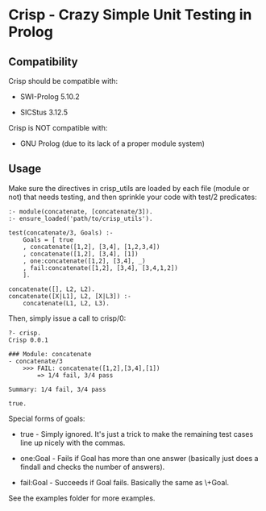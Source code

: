 # Crisp - Crazy Simple Unit Testing in Prolog

## Compatibility

Crisp should be compatible with:

 * SWI-Prolog 5.10.2

 * SICStus 3.12.5

Crisp is NOT compatible with:

 * GNU Prolog (due to its lack of a proper module system)

## Usage

Make sure the directives in crisp_utils are loaded by each file (module or not) that needs testing, and then sprinkle your code with test/2 predicates:

	:- module(concatenate, [concatenate/3]).
	:- ensure_loaded('path/to/crisp_utils').

	test(concatenate/3, Goals) :-
		Goals = [ true
		, concatenate([1,2], [3,4], [1,2,3,4])
		, concatenate([1,2], [3,4], [1])
		, one:concatenate([1,2], [3,4], _)
		, fail:concatenate([1,2], [3,4], [3,4,1,2])
		].

	concatenate([], L2, L2).
	concatenate([X|L1], L2, [X|L3]) :-
	    concatenate(L1, L2, L3).

Then, simply issue a call to crisp/0:

	?- crisp.
	Crisp 0.0.1

	### Module: concatenate
	- concatenate/3
	    >>> FAIL: concatenate([1,2],[3,4],[1])
	        => 1/4 fail, 3/4 pass

	Summary: 1/4 fail, 3/4 pass

	true.

Special forms of goals:

 * true - Simply ignored. It's just a trick to make the remaining test cases line up nicely with the commas.

 * one:Goal - Fails if Goal has more than one answer (basically just does a findall and checks the number of answers).

 * fail:Goal - Succeeds if Goal fails. Basically the same as \\+Goal.

See the examples folder for more examples.
